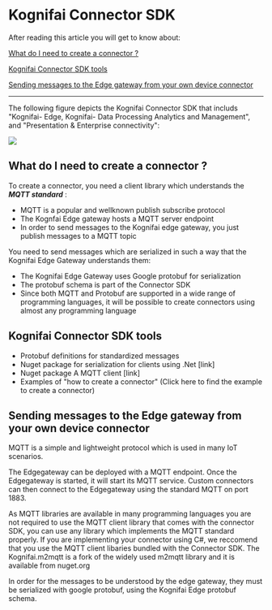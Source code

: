 # Kognifai Connector SDK

After reading this article you will get to know about:

[What do I need to create a connector ?](https://github.com/kognifai/IoT_Documentation/wiki/Kognifai-Connector-SDK#what-do-i-need-to-create-a-connector-)

[Kognifai Connector SDK tools](https://github.com/kognifai/IoT_Documentation/wiki/Kognifai-Connector-SDK#kognifai-connector-sdk-tools)

[Sending messages to the Edge gateway from your own device connector](https://github.com/kognifai/IoT_Documentation/wiki/Kognifai-Connector-SDK#sending-messages-to-the-edge-gateway-from-your-own-device-connector)


--------------------------------------------------------------------------------------------------------------------------

The following figure depicts the Kognifai Connector SDK that includs "Kognifai-  Edge, Kognifai- Data Processing Analytics and Management",  and "Presentation & Enterprise connectivity":

![](https://github.com/kognifai/IoT_Documentation/blob/master/IoT_Images/PlatformRefArch.png?raw=true)

## What do I need to create a connector ?

To create a connector, you need a client library which understands the **_MQTT standard_** :

- MQTT is a popular and wellknown publish subscribe protocol
- The Kognfai Edge gateway hosts a MQTT server endpoint
- In order to send messages to the Kognifai edge gateway, you just publish messages to a MQTT topic

You need to send messages which are serialized in such a way that the Kognifai Edge Gateway understands them:

- The Kognifai Edge Gateway uses Google protobuf for serialization
- The protobuf schema is part of the Connector SDK
- Since both MQTT and Protobuf are supported in a wide range of programming languages, it will be possible to create connectors using almost any programming language

## Kognifai Connector SDK tools
- Protobuf definitions for standardized messages
- Nuget package for serialization for clients using .Net [link]
- Nuget package A MQTT client [link]
- Examples of "how to create a connector" (Click here to find the example to create a connector)

## Sending messages to the Edge gateway from your own device connector

MQTT is a simple and lightweight protocol which is used in many IoT scenarios.

The Edgegateway can be deployed with a MQTT endpoint. Once the Edgegateway is started, it will start its MQTT service. Custom connectors can then connect to the Edgegateway using the standard MQTT on port 1883.

As MQTT libraries are available in many programming languages you are not required to use the MQTT client library that comes with the connector SDK, you can use any library which implements the MQTT standard properly. If you are implementing your connector using C#, we reccomend that you use the MQTT client libaries bundled with the Connector SDK. The Kognifai.m2mqtt is a fork of the widely used m2mqtt library and it is available from nuget.org

In order for the messages to be understood by the edge gateway, they must be serialized with google protobuf, using the Kognifai Edge protobuf schema.
